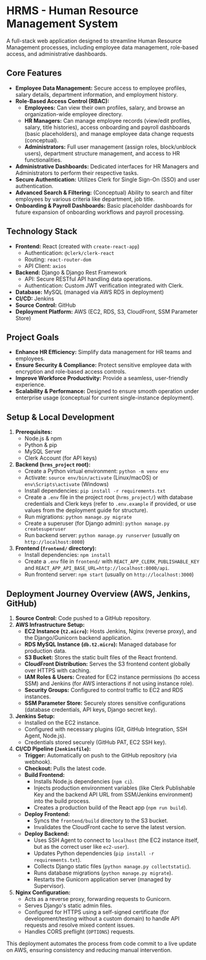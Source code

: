 # HRMS - Human Resource Management System

A full-stack web application designed to streamline Human Resource Management processes, including employee data management, role-based access, and administrative dashboards.

## Core Features

*   **Employee Data Management:** Secure access to employee profiles, salary details, department information, and employment history.
*   **Role-Based Access Control (RBAC):**
    *   **Employees:** Can view their own profiles, salary, and browse an organization-wide employee directory.
    *   **HR Managers:** Can manage employee records (view/edit profiles, salary, title histories), access onboarding and payroll dashboards (basic placeholders), and manage employee data change requests (conceptual).
    *   **Administrators:** Full user management (assign roles, block/unblock users), department structure management, and access to HR functionalities.
*   **Administrative Dashboards:** Dedicated interfaces for HR Managers and Administrators to perform their respective tasks.
*   **Secure Authentication:** Utilizes Clerk for Single Sign-On (SSO) and user authentication.
*   **Advanced Search & Filtering:** (Conceptual) Ability to search and filter employees by various criteria like department, job title.
*   **Onboarding & Payroll Dashboards:** Basic placeholder dashboards for future expansion of onboarding workflows and payroll processing.

## Technology Stack

*   **Frontend:** React (created with `create-react-app`)
    *   Authentication: `@clerk/clerk-react`
    *   Routing: `react-router-dom`
    *   API Client: `axios`
*   **Backend:** Django & Django Rest Framework
    *   API: Secure RESTful API handling data operations.
    *   Authentication: Custom JWT verification integrated with Clerk.
*   **Database:** MySQL (managed via AWS RDS in deployment)
*   **CI/CD:** Jenkins
*   **Source Control:** GitHub
*   **Deployment Platform:** AWS (EC2, RDS, S3, CloudFront, SSM Parameter Store)

## Project Goals

*   **Enhance HR Efficiency:** Simplify data management for HR teams and employees.
*   **Ensure Security & Compliance:** Protect sensitive employee data with encryption and role-based access controls.
*   **Improve Workforce Productivity:** Provide a seamless, user-friendly experience.
*   **Scalability & Performance:** Designed to ensure smooth operation under enterprise usage (conceptual for current single-instance deployment).

## Setup & Local Development

1.  **Prerequisites:**
    *   Node.js & npm
    *   Python & pip
    *   MySQL Server
    *   Clerk Account (for API keys)
2.  **Backend (`hrms_project` root):**
    *   Create a Python virtual environment: `python -m venv env`
    *   Activate: `source env/bin/activate` (Linux/macOS) or `env\Scripts\activate` (Windows)
    *   Install dependencies: `pip install -r requirements.txt`
    *   Create a `.env` file in the project root (`hrms_project/`) with database credentials and Clerk keys (refer to `.env.example` if provided, or use values from the deployment guide for structure).
    *   Run migrations: `python manage.py migrate`
    *   Create a superuser (for Django admin): `python manage.py createsuperuser`
    *   Run backend server: `python manage.py runserver` (usually on `http://localhost:8000`)
3.  **Frontend (`frontend/` directory):**
    *   Install dependencies: `npm install`
    *   Create a `.env` file in `frontend/` with `REACT_APP_CLERK_PUBLISHABLE_KEY` and `REACT_APP_API_BASE_URL=http://localhost:8000/api`.
    *   Run frontend server: `npm start` (usually on `http://localhost:3000`)

## Deployment Journey Overview (AWS, Jenkins, GitHub)

1.  **Source Control:** Code pushed to a GitHub repository.
2.  **AWS Infrastructure Setup:**
    *   **EC2 Instance (`t2.micro`):** Hosts Jenkins, Nginx (reverse proxy), and the Django/Gunicorn backend application.
    *   **RDS MySQL Instance (`db.t2.micro`):** Managed database for production data.
    *   **S3 Bucket:** Stores the static built files of the React frontend.
    *   **CloudFront Distribution:** Serves the S3 frontend content globally over HTTPS with caching.
    *   **IAM Roles & Users:** Created for EC2 instance permissions (to access SSM) and Jenkins (for AWS interactions if not using instance role).
    *   **Security Groups:** Configured to control traffic to EC2 and RDS instances.
    *   **SSM Parameter Store:** Securely stores sensitive configurations (database credentials, API keys, Django secret key).
3.  **Jenkins Setup:**
    *   Installed on the EC2 instance.
    *   Configured with necessary plugins (Git, GitHub Integration, SSH Agent, Node.js).
    *   Credentials stored securely (GitHub PAT, EC2 SSH key).
4.  **CI/CD Pipeline (`Jenkinsfile`):**
    *   **Trigger:** Automatically on push to the GitHub repository (via webhook).
    *   **Checkout:** Pulls the latest code.
    *   **Build Frontend:**
        *   Installs Node.js dependencies (`npm ci`).
        *   Injects production environment variables (like Clerk Publishable Key and the backend API URL from SSM/Jenkins environment) into the build process.
        *   Creates a production build of the React app (`npm run build`).
    *   **Deploy Frontend:**
        *   Syncs the `frontend/build` directory to the S3 bucket.
        *   Invalidates the CloudFront cache to serve the latest version.
    *   **Deploy Backend:**
        *   Uses SSH Agent to connect to `localhost` (the EC2 instance itself, but as the correct user like `ec2-user`).
        *   Updates Python dependencies (`pip install -r requirements.txt`).
        *   Collects Django static files (`python manage.py collectstatic`).
        *   Runs database migrations (`python manage.py migrate`).
        *   Restarts the Gunicorn application server (managed by Supervisor).
5.  **Nginx Configuration:**
    *   Acts as a reverse proxy, forwarding requests to Gunicorn.
    *   Serves Django's static admin files.
    *   Configured for HTTPS using a self-signed certificate (for development/testing without a custom domain) to handle API requests and resolve mixed content issues.
    *   Handles CORS preflight (`OPTIONS`) requests.

This deployment automates the process from code commit to a live update on AWS, ensuring consistency and reducing manual intervention.
